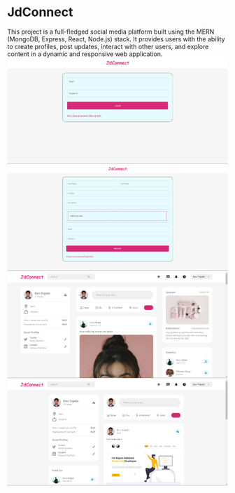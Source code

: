 # JdConnect
This project is a full-fledged social media platform built using the MERN (MongoDB, Express, React, Node.js) stack. 
It provides users with the ability to create profiles, post updates, interact with other users, and explore content in a dynamic and responsive web application. <br>
<img src = "client/ScreenShots/1.png">
<img src = "client/ScreenShots/2.png">
<img src = "client/ScreenShots/3.png">
<img src = "client/ScreenShots/4.png">
